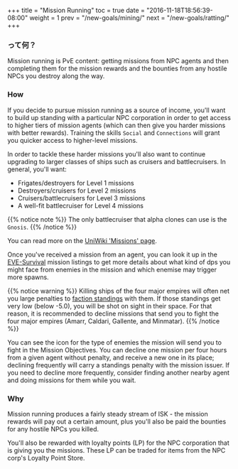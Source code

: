 +++ title = "Mission Running" toc = true date = "2016-11-18T18:56:39-08:00" weight = 1 prev = "/new-goals/mining/" next = "/new-goals/ratting/" +++

### って何？

Mission running is PvE content: getting missions from NPC agents and then completing them for the mission rewards and the bounties from any hostile NPCs you destroy along the way.

### How

If you decide to pursue mission running as a source of income, you'll want to build up standing with a particular NPC corporation in order to get access to higher tiers of mission agents (which can then give you harder missions with better rewards). Training the skills `Social` and `Connections` will grant you quicker access to higher-level missions.

In order to tackle these harder missions you'll also want to continue upgrading to larger classes of ships such as cruisers and battlecruisers. In general, you'll want:

- Frigates/destroyers for Level 1 missions
- Destroyers/cruisers for Level 2 missions
- Cruisers/battlecruisers for Level 3 missions
- A well-fit battlecruiser for Level 4 missions

{{% notice note %}} The only battlecruiser that alpha clones can use is the `Gnosis`. {{% /notice %}}

You can read more on the [UniWiki 'Missions' page](http://wiki.eveuniversity.org/Missions).

Once you've received a mission from an agent, you can look it up in the [EVE-Survival](http://eve-survival.org/wikka.php?wakka=MissionReports) mission listings to get more details about what kind of dps you might face from enemies in the mission and which enemise may trigger more spawns.

{{% notice warning %}} Killing ships of the four major empires will often net you large penalties to [faction standings](http://wiki.eveuniversity.org/Faction_Standings) with them. If those standings get very low (below -5.0), you will be shot on sight in their space. For that reason, it is recommended to decline missions that send you to fight the four major empires (Amarr, Caldari, Gallente, and Minmatar). {{% /notice %}}

You can see the icon for the type of enemies the mission will send you to fight in the Mission Objectives. You can decline one mission per four hours from a given agent without penalty, and receive a new one in its place; declining frequently will carry a standings penalty with the mission issuer. If you need to decline more frequently, consider finding another nearby agent and doing missions for them while you wait.

### Why

Mission running produces a fairly steady stream of ISK - the mission rewards will pay out a certain amount, plus you'll also be paid the bounties for any hostile NPCs you killed.

You'll also be rewarded with loyalty points (LP) for the NPC corporation that is giving you the missions. These LP can be traded for items from the NPC corp's Loyalty Point Store.